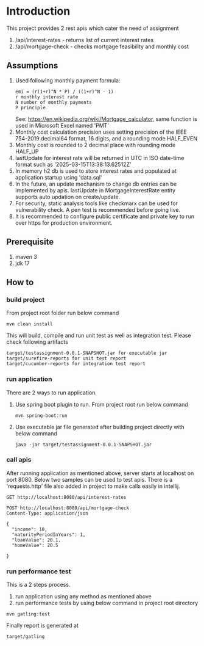 # Introduction
This project provides 2 rest apis which cater the need of assignment 
1. /api/interest-rates - returns list of current interest rates
2. /api/mortgage-check - checks mortgage feasibility and monthly cost

## Assumptions
1. Used following monthly payment formula:
   ``` 
   emi = (r(1+r)^N * P) / ((1+r)^N - 1)
   r monthly interest rate
   N number of monthly payments
   P principle
   ```
   See: https://en.wikipedia.org/wiki/Mortgage_calculator, same function is used in Microsoft Excel named 'PMT'
2. Monthly cost calculation precision uses setting precision of the IEEE 754-2019 decimal64 format, 16 digits, and a 
   rounding mode HALF_EVEN
3. Monthly cost is rounded to 2 decimal place with rounding mode HALF_UP
4. lastUpdate for interest rate will be returned in UTC in ISO date-time format such as '2025-03-15T13:38:13.62512Z'
5. In memory h2 db is used to store interest rates and populated at application startup using 'data.sql'
6. In the future, an update mechanism to change db entries can be implemented by apis. lastUpdate in MortgageInterestRate 
   entity supports auto updation on create/update.  
7. For security, static analysis tools like checkmarx can be used for vulnerability check. A pen test is recommended before
   going live.
8. It is recommended to configure public certificate and private key to run over https for production environment.

## Prerequisite
1. maven 3
2. jdk 17

## How to

### build project
From project root folder run below command
```
mvn clean install
```
This will build, compile and run unit test as well as integration test. Please check following artifacts
```
target/testassignment-0.0.1-SNAPSHOT.jar for executable jar
target/surefire-reports for unit test report
target/cucumber-reports for integration test report
```

### run application
There are 2 ways to run application.
1. Use spring boot plugin to run. From project root run below command
   ```
   mvn spring-boot:run
   ```
2. Use executable jar file generated after building project directly with below command
   ```
   java -jar target/testassignment-0.0.1-SNAPSHOT.jar
   ```

### call apis

After running application as mentioned above, server starts at localhost on port 8080. Below two samples can be used to
test apis. There is a 'requests.http' file also added in project to make calls easily in intellij.

```
GET http://localhost:8080/api/interest-rates

POST http://localhost:8080/api/mortgage-check
Content-Type: application/json

{
  "income": 10,
  "maturityPeriodInYears": 1,
  "loanValue": 20.1,
  "homeValue": 20.5

}

```

### run performance test
This is a 2 steps process.
1. run application using any method as mentioned above
2. run performance tests by using below command in project root directory
```
mvn gatling:test
```
Finally report is generated at
```
target/gatling
```
